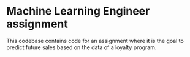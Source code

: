 # Machine Learning Engineer assignment

This codebase contains code for an assignment where it is the goal to predict future sales based on the 
data of a loyalty program.
